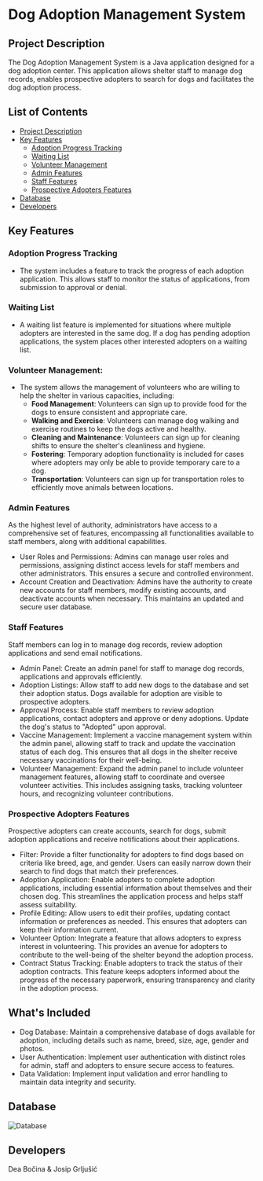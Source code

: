 # Dog Adoption Management System
## Project Description
The Dog Adoption Management System is a Java application designed for a dog adoption center. This application allows shelter staff to manage dog records, enables prospective adopters to search for dogs and facilitates the dog adoption process.

## List of Contents
- [Project Description](#project-description)
- [Key Features](#key-features)
    - [Adoption Progress Tracking](#adoption-progress-tracking)
    - [Waiting List](#waiting-list)
    - [Volunteer Management](#volunteer-management)
  - [Admin Features](#admin-features)
  - [Staff Features](#staff-features)
  - [Prospective Adopters Features](#prospective-adopters-features)
- [Database](#database)
- [Developers](#developers)

## Key Features

### Adoption Progress Tracking
- The system includes a feature to track the progress of each adoption application. This allows staff to monitor the status of applications, from submission to approval or denial.

### Waiting List
- A waiting list feature is implemented for situations where multiple adopters are interested in the same dog. If a dog has pending adoption applications, the system places other interested adopters on a waiting list.

### Volunteer Management: 
- The system allows the management of volunteers who are willing to help the shelter in various capacities, including:
  - **Food Management**: Volunteers can sign up to provide food for the dogs to ensure consistent and appropriate care.
  - **Walking and Exercise**: Volunteers can manage dog walking and exercise routines to keep the dogs active and healthy.
  - **Cleaning and Maintenance**: Volunteers can sign up for cleaning shifts to ensure the shelter's cleanliness and hygiene.
  - **Fostering**: Temporary adoption functionality is included for cases where adopters may only be able to provide temporary care to a dog.
  - **Transportation**: Volunteers can sign up for transportation roles to efficiently move animals between locations.

### Admin Features
As the highest level of authority, administrators have access to a comprehensive set of features, encompassing all functionalities available to staff members, along with additional capabilities.
- User Roles and Permissions: Admins can manage user roles and permissions, assigning distinct access levels for staff members and other administrators. This ensures a secure and controlled environment.
- Account Creation and Deactivation: Admins have the authority to create new accounts for staff members, modify existing accounts, and deactivate accounts when necessary. This maintains an updated and secure user database.

### Staff Features
Staff members can log in to manage dog records, review adoption applications and send email notifications.
- Admin Panel: Create an admin panel for staff to manage dog records, applications and approvals efficiently.
- Adoption Listings: Allow staff to add new dogs to the database and set their adoption status. Dogs available for adoption are visible to prospective adopters.
- Approval Process: Enable staff members to review adoption applications, contact adopters and approve or deny adoptions. Update the dog's status to "Adopted" upon approval.
- Vaccine Management: Implement a vaccine management system within the admin panel, allowing staff to track and update the vaccination status of each dog. This ensures that all dogs in the shelter receive necessary vaccinations for their well-being.
- Volunteer Management: Expand the admin panel to include volunteer management features, allowing staff to coordinate and oversee volunteer activities. This includes assigning tasks, tracking volunteer hours, and recognizing volunteer contributions.

### Prospective Adopters Features
Prospective adopters can create accounts, search for dogs, submit adoption applications and receive notifications about their applications.
- Filter: Provide a filter functionality for adopters to find dogs based on criteria like breed, age, and gender. Users can easily narrow down their search to find dogs that match their preferences.
- Adoption Application: Enable adopters to complete adoption applications, including essential information about themselves and their chosen dog. This streamlines the application process and helps staff assess suitability.
- Profile Editing: Allow users to edit their profiles, updating contact information or preferences as needed. This ensures that adopters can keep their information current.
- Volunteer Option: Integrate a feature that allows adopters to express interest in volunteering. This provides an avenue for adopters to contribute to the well-being of the shelter beyond the adoption process.
- Contract Status Tracking: Enable adopters to track the status of their adoption contracts. This feature keeps adopters informed about the progress of the necessary paperwork, ensuring transparency and clarity in the adoption process.

## What's Included
- Dog Database: Maintain a comprehensive database of dogs available for adoption, including details such as name, breed, size, age, gender and photos.
- User Authentication: Implement user authentication with distinct roles for admin, staff and adopters to ensure secure access to features.
- Data Validation: Implement input validation and error handling to maintain data integrity and security.

## Database
![Database](https://github.com/OSS-Java-Seminar-2023/dog-adoption-management-system/assets/146820239/5e1325f4-cd50-42c0-8e7f-14cef55334ff)

## Developers
Dea Bočina & Josip Grljušić
